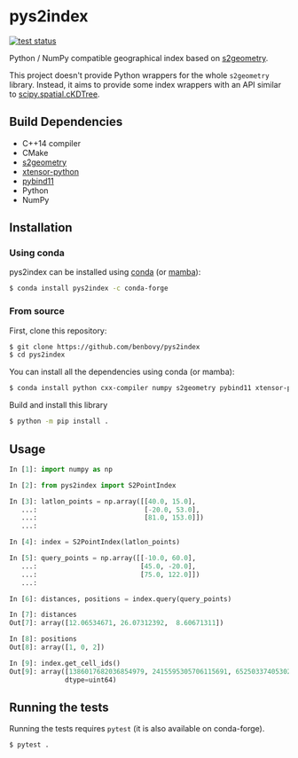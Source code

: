 # pys2index

[![test status](https://github.com/benbovy/pys2index/workflows/test/badge.svg)](https://github.com/benbovy/pys2index/actions)

Python / NumPy compatible geographical index based on
[s2geometry](https://s2geometry.io).

This project doesn't provide Python wrappers for the whole `s2geometry` library.
Instead, it aims to provide some index wrappers with an API similar to
[scipy.spatial.cKDTree](https://docs.scipy.org/doc/scipy/reference/generated/scipy.spatial.cKDTree.html).

## Build Dependencies

- C++14 compiler
- CMake
- [s2geometry](https://github.com/google/s2geometry)
- [xtensor-python](https://github.com/xtensor-stack/xtensor-python)
- [pybind11](https://github.com/pybind/pybind11)
- Python
- NumPy

## Installation

### Using conda

pys2index can be installed using [conda](https://docs.conda.io) (or
[mamba](https://github.com/mamba-org/mamba)):

``` bash
$ conda install pys2index -c conda-forge
```

### From source

First, clone this repository:

``` bash
$ git clone https://github.com/benbovy/pys2index
$ cd pys2index
```

You can install all the dependencies using conda (or mamba):

``` bash
$ conda install python cxx-compiler numpy s2geometry pybind11 xtensor-python cmake -c conda-forge
```

Build and install this library

``` bash
$ python -m pip install .
```

## Usage

```python
In [1]: import numpy as np

In [2]: from pys2index import S2PointIndex

In [3]: latlon_points = np.array([[40.0, 15.0], 
   ...:                           [-20.0, 53.0], 
   ...:                           [81.0, 153.0]])
   ...:

In [4]: index = S2PointIndex(latlon_points)

In [5]: query_points = np.array([[-10.0, 60.0],
   ...:                          [45.0, -20.0],
   ...:                          [75.0, 122.0]])
   ...:

In [6]: distances, positions = index.query(query_points)

In [7]: distances
Out[7]: array([12.06534671, 26.07312392,  8.60671311])

In [8]: positions
Out[8]: array([1, 0, 2])

In [9]: index.get_cell_ids()
Out[9]: array([1386017682036854979, 2415595305706115691, 6525033740530229539],
              dtype=uint64)

```

## Running the tests

Running the tests requires `pytest` (it is also available on conda-forge).

```bash
$ pytest .
```
